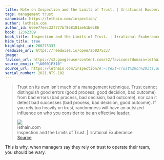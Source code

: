 ```yaml
---
title: Note on Inspection and the Limits of Trust. | Irrational Exuberance via lethain.com
tags: management trust
canonical: https://lethain.com/inspection/
author: lethain.com
author_id: 66ee77eec33f777bf868181ae61be386
book: 12362309
book_title: Inspection and the Limits of Trust. | Irrational Exuberance
hide_title: true
highlight_id: 260275337
readwise_url: https://readwise.io/open/260275337
image:
favicon_url: https://s2.googleusercontent.com/s2/favicons?domain=lethain.com
source_emoji: "\U0001F310"
source_url: https://lethain.com/inspection/#:~:text=Trust%20on%20its,an%20effective%20leader.
serial_number: 2021.NTS.102
---
```

> Trust on its own isn’t much of a management technique. Trust cannot distinguish good errors (good process, good decision, bad outcome) from bad errors (bad process, bad decision, bad outcome), nor can it detect bad successes (bad process, bad decision, good outcome). If you rely too heavily on trust, randomness will have an outsized influence on who you consider to be an effective leader.
> <div class="quoteback-footer"><div class="quoteback-avatar"><img class="mini-favicon" src="https://s2.googleusercontent.com/s2/favicons?domain=lethain.com"></div><div class="quoteback-metadata"><div class="metadata-inner"><span style="display:none">FROM:</span><div aria-label="lethain.com" class="quoteback-author"> lethain.com</div><div aria-label="Inspection and the Limits of Trust. | Irrational Exuberance" class="quoteback-title"> Inspection and the Limits of Trust. | Irrational Exuberance</div></div></div><div class="quoteback-backlink"><a target="_blank" aria-label="go to the full text of this quotation" rel="noopener" href="https://lethain.com/inspection/#:~:text=Trust%20on%20its,an%20effective%20leader." class="quoteback-arrow"> Source</a></div></div>

This is why, when managers say they rely on trust to operate their team, you should be wary.